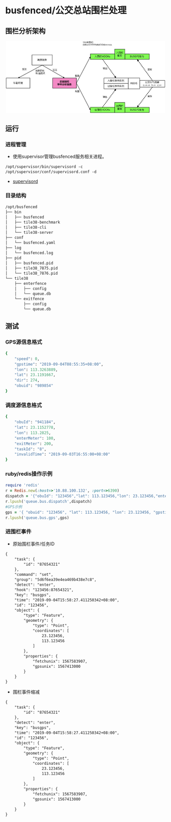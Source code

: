 # busfenced/公交总站围栏处理

## 围栏分析架构
<p align="center" style="text-align:center;">
  <img src="https://github.com/huangpeizhi2018/busfenced/blob/master/docs/fenced.jpg" width="500" />
</p>

## 运行

### 进程管理
- 使用supervisor管理busfenced服务相关进程。
```
/opt/supervisor/bin/supervisord -c /opt/supervisor/conf/supervisord.conf -d
```
- [supervisord](https://github.com/ochinchina/supervisord)

### 目录结构
```
/opt/busfenced
├── bin
│   ├── busfenced
│   ├── tile38-benchmark
│   ├── tile38-cli
│   └── tile38-server
├── conf
│   └── busfenced.yaml
├── log
│   └── busfenced.log
├── pid
│   ├── busfenced.pid
│   ├── tile38_7875.pid
│   └── tile38_7876.pid
└── tile38
    ├── enterfence
    │   ├── config
    │   └── queue.db
    └── exitfence
        ├── config
        └── queue.db
```

## 测试
### GPS源信息格式
```ruby
{
    "speed": 0, 
    "gpstime": "2019-09-04T08:55:35+08:00", 
    "lon": 113.3263889, 
    "lat": 23.1191667, 
    "dir": 274, 
    "obuid": "989854"
}
```

### 调度源信息格式
```ruby
{
    "obuId": "941184", 
    "lat": 23.1152778, 
    "lon": 113.2825, 
    "enterMeter": 100, 
    "exitMeter": 200, 
    "taskId": "8", 
    "invalidTime": "2019-09-03T16:55:00+08:00"
}
```

### ruby/redis操作示例
```ruby
require 'redis'
r = Redis.new(:host=>'10.88.100.132', :port=>6390)
dispatch = '{"obuId": "123456","lat": 113.123456,"lon": 23.123456,"enterMeter": 50,"exitMeter": 100,"taskId": "87654321","invalidTime": "2019-08-29T17:30:00+08:00"}'
r.lpush('queue.bus.dispatch',dispatch)
#GPS示例 
gps = '{ "obuid": "123456", "lat": 113.123456, "lon": 23.123456, "gpstime": "2019-08-29T17:30:00+08:00"}'
r.lpush('queue.bus.gps',gps)
```   

### 进围栏事件
- 原始围栏事件/任务ID
````
{
    "task": {
        "id": "87654321"
    }, 
    "command": "set", 
    "group": "5d6f6ea39e4ea469b438e7c8", 
    "detect": "enter", 
    "hook": "123456:87654321", 
    "key": "busgps", 
    "time": "2019-09-04T15:58:27.411250342+08:00", 
    "id": "123456", 
    "object": {
        "type": "Feature", 
        "geometry": {
            "type": "Point", 
            "coordinates": [
                23.123456, 
                113.123456
            ]
        }, 
        "properties": {
            "fetchunix": 1567583907, 
            "gpsunix": 1567413000
        }
    }
}
````

- 围栏事件缩减
````
{
    "task": {
        "id": "87654321"
    }, 
    "detect": "enter", 
    "key": "busgps", 
    "time": "2019-09-04T15:58:27.411250342+08:00", 
    "id": "123456", 
    "object": {
        "type": "Feature", 
        "geometry": {
            "type": "Point", 
            "coordinates": [
                23.123456, 
                113.123456
            ]
        }, 
        "properties": {
            "fetchunix": 1567583907, 
            "gpsunix": 1567413000
        }
    }
}
````